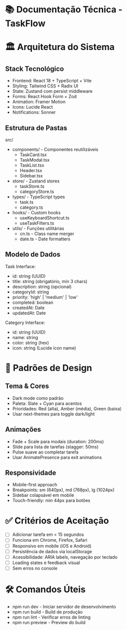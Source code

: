 # 📚 Documentação Técnica - TaskFlow

# **🏛️ Arquitetura do Sistema**

## **Stack Tecnológico**

- Frontend: React 18 + TypeScript + Vite
- Styling: Tailwind CSS + Radix UI
- State: Zustand com persist middleware
- Forms: React Hook Form + Zod
- Animation: Framer Motion
- Icons: Lucide React
- Notifications: Sonner

## **Estrutura de Pastas**

src/

- components/ - Componentes reutilizáveis
  - TaskCard.tsx
  - TaskModal.tsx
  - TaskList.tsx
  - Header.tsx
  - Sidebar.tsx
- store/ - Zustand stores
  - taskStore.ts
  - categoryStore.ts
- types/ - TypeScript types
  - task.ts
  - category.ts
- hooks/ - Custom hooks
  - useKeyboardShortcut.ts
  - useTaskFilters.ts
- utils/ - Funções utilitárias
  - cn.ts - Class name merger
  - date.ts - Date formatters

## **Modelo de Dados**

Task Interface:

- id: string (UUID)
- title: string (obrigatório, min 3 chars)
- description: string (opcional)
- categoryId: string
- priority: 'high' | 'medium' | 'low'
- completed: boolean
- createdAt: Date
- updatedAt: Date

Category Interface:

- id: string (UUID)
- name: string
- color: string (hex)
- icon: string (Lucide icon name)

# **🎨 Padrões de Design**

## **Tema & Cores**

- Dark mode como padrão
- Paleta: Slate + Cyan para acentos
- Prioridades: Red (alta), Amber (média), Green (baixa)
- Usar next-themes para toggle dark/light

## **Animações**

- Fade + Scale para modais (duration: 200ms)
- Slide para lista de tarefas (stagger: 50ms)
- Pulse suave ao completar tarefa
- Usar AnimatePresence para exit animations

## **Responsividade**

- Mobile-first approach
- Breakpoints: sm (640px), md (768px), lg (1024px)
- Sidebar colapsável em mobile
- Touch-friendly: min 44px para botões

# **✅ Critérios de Aceitação**

- [ ] Adicionar tarefa em < 15 segundos
- [ ] Funciona em Chrome, Firefox, Safari
- [ ] Responsivo em mobile (iOS e Android)
- [ ] Persistência de dados via localStorage
- [ ] Acessibilidade: ARIA labels, navegação por teclado
- [ ] Loading states e feedback visual
- [ ] Sem erros no console

# **🛠️ Comandos Úteis**

- npm run dev - Iniciar servidor de desenvolvimento
- npm run build - Build de produção
- npm run lint - Verificar erros de linting
- npm run preview - Preview do build
